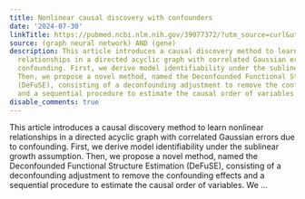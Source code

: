 ```yaml
---
title: Nonlinear causal discovery with confounders
date: '2024-07-30'
linkTitle: https://pubmed.ncbi.nlm.nih.gov/39077372/?utm_source=curl&utm_medium=rss&utm_campaign=pubmed-2&utm_content=1x5bM_TNL8gjogAcnslpo2s2PbDe-61JVM2h9yowOYSiZ7Dkrt&fc=20220919211934&ff=20240731181718&v=2.18.0.post9+e462414
source: (graph neural network) AND (gene)
description: This article introduces a causal discovery method to learn nonlinear
  relationships in a directed acyclic graph with correlated Gaussian errors due to
  confounding. First, we derive model identifiability under the sublinear growth assumption.
  Then, we propose a novel method, named the Deconfounded Functional Structure Estimation
  (DeFuSE), consisting of a deconfounding adjustment to remove the confounding effects
  and a sequential procedure to estimate the causal order of variables. We ...
disable_comments: true
---
```

This article introduces a causal discovery method to learn nonlinear relationships in a directed acyclic graph with correlated Gaussian errors due to confounding. First, we derive model identifiability under the sublinear growth assumption. Then, we propose a novel method, named the Deconfounded Functional Structure Estimation (DeFuSE), consisting of a deconfounding adjustment to remove the confounding effects and a sequential procedure to estimate the causal order of variables. We ...